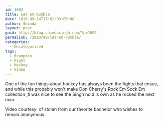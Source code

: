```yaml
---
id: 1002
title: Let em Rumble
date: 2010-09-14T17:01:09+00:00
author: Shinda
layout: post
guid: http://blog.shindasingh.com/?p=1002
permalink: /2010/09/let-em-rumble/
categories:
  - Uncategorized
tags:
  - Brampton
  - Fight
  - Hockey
  - Video
---
```

One of the fun things about hockey has always been the fights that ensue, and while this probably won't make Don Cherry's Rock Em Sock Em collection ,ti was nice to see the Singh hold is own as he rocked the next man..

<p style="text-align: center;">
</p>

Video courtesy  of stolen from our favorite bachelor who wishes to remain anonymous.